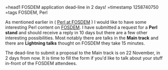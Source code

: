 =head1 FOSDEM application dead-line in 2 days!
=timestamp 1258740750
=tags FOSDEM, Perl

As mentioned earlier in ( <a href="/perl-at-fosdem.html">Perl at FOSDEM</a> ) I would like to have some 
interesting Perl content on <a href="http://www.fosdem.org/">FOSDEM</a>. I have submitted
a request for a <b>Perl stand</b> and should receive a reply in 10 days but there
are a few other interesting possibilities. Most notably there are talks in the <b>Main track</b>
and there are <b>Lightning talks</b> thought on FOSDEM they take 15 minutes.

The dead-line to submit a proposal to the Main track is on 22 November, in 2 days from now. 
It is time to fill the form if you'd like to talk about your stuff in-front of the FOSDEM attendees.

